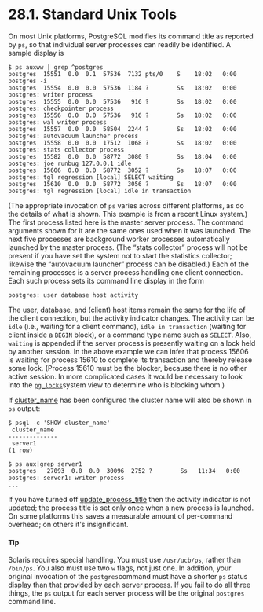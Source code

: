 # 28.1. Standard Unix Tools

On most Unix platforms, PostgreSQL modifies its command title as reported by `ps`, so that individual server processes can readily be identified. A sample display is

```text
$ ps auxww | grep ^postgres
postgres  15551  0.0  0.1  57536  7132 pts/0    S    18:02   0:00 postgres -i
postgres  15554  0.0  0.0  57536  1184 ?        Ss   18:02   0:00 postgres: writer process
postgres  15555  0.0  0.0  57536   916 ?        Ss   18:02   0:00 postgres: checkpointer process
postgres  15556  0.0  0.0  57536   916 ?        Ss   18:02   0:00 postgres: wal writer process
postgres  15557  0.0  0.0  58504  2244 ?        Ss   18:02   0:00 postgres: autovacuum launcher process
postgres  15558  0.0  0.0  17512  1068 ?        Ss   18:02   0:00 postgres: stats collector process
postgres  15582  0.0  0.0  58772  3080 ?        Ss   18:04   0:00 postgres: joe runbug 127.0.0.1 idle
postgres  15606  0.0  0.0  58772  3052 ?        Ss   18:07   0:00 postgres: tgl regression [local] SELECT waiting
postgres  15610  0.0  0.0  58772  3056 ?        Ss   18:07   0:00 postgres: tgl regression [local] idle in transaction
```

\(The appropriate invocation of `ps` varies across different platforms, as do the details of what is shown. This example is from a recent Linux system.\) The first process listed here is the master server process. The command arguments shown for it are the same ones used when it was launched. The next five processes are background worker processes automatically launched by the master process. \(The “stats collector” process will not be present if you have set the system not to start the statistics collector; likewise the “autovacuum launcher” process can be disabled.\) Each of the remaining processes is a server process handling one client connection. Each such process sets its command line display in the form

```text
postgres: user database host activity
```

The user, database, and \(client\) host items remain the same for the life of the client connection, but the activity indicator changes. The activity can be `idle` \(i.e., waiting for a client command\), `idle in transaction` \(waiting for client inside a `BEGIN` block\), or a command type name such as `SELECT`. Also, `waiting` is appended if the server process is presently waiting on a lock held by another session. In the above example we can infer that process 15606 is waiting for process 15610 to complete its transaction and thereby release some lock. \(Process 15610 must be the blocker, because there is no other active session. In more complicated cases it would be necessary to look into the [`pg_locks`](https://www.postgresql.org/docs/10/static/view-pg-locks.html)system view to determine who is blocking whom.\)

If [cluster\_name](https://www.postgresql.org/docs/10/static/runtime-config-logging.html#GUC-CLUSTER-NAME) has been configured the cluster name will also be shown in `ps` output:

```text
$ psql -c 'SHOW cluster_name'
 cluster_name
--------------
 server1
(1 row)

$ ps aux|grep server1
postgres   27093  0.0  0.0  30096  2752 ?        Ss   11:34   0:00 postgres: server1: writer process
...
```

If you have turned off [update\_process\_title](https://www.postgresql.org/docs/10/static/runtime-config-logging.html#GUC-UPDATE-PROCESS-TITLE) then the activity indicator is not updated; the process title is set only once when a new process is launched. On some platforms this saves a measurable amount of per-command overhead; on others it's insignificant.

#### Tip

Solaris requires special handling. You must use `/usr/ucb/ps`, rather than `/bin/ps`. You also must use two `w` flags, not just one. In addition, your original invocation of the `postgres`command must have a shorter `ps` status display than that provided by each server process. If you fail to do all three things, the `ps` output for each server process will be the original `postgres` command line.

